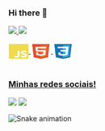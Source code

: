 ### Hi there 👋
<div>
  <a href="https://github.com/Thaayy7">
  <img height="180em" src="https://github-readme-stats.vercel.app/api?username=Thaayy7&show_icons=true&theme=tokyonight&include_all_commits=true&count_private=true"/>
  <img height="180em" src="https://github-readme-stats.vercel.app/api/top-langs/?username=Thaayy7&layout=compact&langs_count=6&theme=tokyonight"/>
</div>
<div style="display: inline_block"><br>
  <img align="center" alt="Js" height="30" width="40" src="https://raw.githubusercontent.com/devicons/devicon/master/icons/javascript/javascript-plain.svg">
  <img align="center" alt="HTML" height="30" width="40" src="https://raw.githubusercontent.com/devicons/devicon/master/icons/html5/html5-original.svg">
  <img align="center" alt="CSS" height="30" width="40" src="https://raw.githubusercontent.com/devicons/devicon/master/icons/css3/css3-original.svg">
</div>
 
 <br>
 
  ### Minhas redes sociais!
 
<div> 
  
  <a href="https://www.instagram.com/thaayyy7/" target="_blank"><img src="https://img.shields.io/badge/-Instagram-%23E4405F?style=for-the-badge&logo=instagram&logoColor=white" target="_blank"></a>
  <a href="https://www.linkedin.com/in/thaynara-araujo-moreira-a2741b264/" target="_blank"><img src="https://img.shields.io/badge/-Linkedin-%23E4405F?style=for-the-badge&logo=Linkedin&logoColor=white" target="_blank"></a>
 
  ![Snake animation](https://github.com/Thaayy7/Thaayy7/blob/output/github-contribution-grid-snake.svg)

</div>
